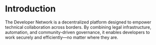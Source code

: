 # Introduction

The Developer Network is a decentralized platform designed to empower technical collaboration across borders. By combining legal infrastructure, automation, and community-driven governance, it enables developers to work securely and efficiently—no matter where they are.
